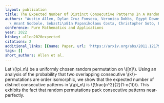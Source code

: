 ```yaml
---
layout: publication
title: The Expected Number Of Distinct Consecutive Patterns In A Random Permutation
authors: "Austin Allen, Dylan Cruz Fonseca, Veronica Dobbs, Egypt Downs, Evelyn Fokuoh,\
  \ Anant Godbole, Sebasti\xE1n Papanikolaou Costa, Christopher Soto, Lino Yoshikawa"
conference: Pure Mathematics and Applications
year: 2022
bibkey: allen2020expected
citations: 2
additional_links: [{name: Paper, url: 'https://arxiv.org/abs/2011.12179'}]
tags: []
short_authors: Allen et al.
---
```

Let \\(\pi_n\\) be a uniformly chosen random permutation on \\([n]\\). Using an
analysis of the probability that two overlapping consecutive \\(k\\)-permutations
are order isomorphic, we show that the expected number of distinct consecutive
patterns in \\(\pi_n\\) is \\(\frac\{n^2\}\{2\}(1-o(1))\\). This exhibits the fact that
random permutations pack consecutive patterns near-perfectly.